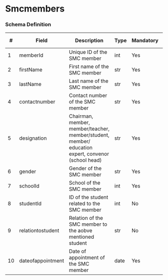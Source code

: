Smcmembers
===

### Schema Definition

|**#**|**Field**|**Description**|**Type**|**Mandatory**|**Source Type**|**Source overview**|**Comments**|
|---------|---------|--------|--------|--------|--------|--------|---------------|
|1|memberId|Unique ID of the SMC member|int|Yes|Auto generated|-||
|2|firstName|First name of the SMC member|str|Yes|Filled|-||
|3|lastName|Last name of the SMC member|str|Yes|Filled|-||
|4|contactnumber|Contact number of the SMC member|str|Yes|Filled|-||
|5|designation|Chairman, member, member/teacher, member/student, member/ education expert, convenor (school head)|str|Yes|Filled|-||
|6|gender|Gender of the SMC member|str|Yes|Filled|-||
|7|schoolId|School of the SMC member|int|Yes|Filled|-||
|8|studentId|ID of the student related to the SMC member|int|No|Filled|-||
|9|relationtostudent|Relation of the SMC member to the aobve mentioned student |str|No|Master Codes|Relationship Codes||
|10|dateofappointment|Date of appointment of the SMC member|date|Yes|Filled|-||
